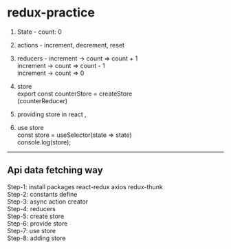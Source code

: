 # redux-practice

1. State - count: 0
   <br>
2. actions - increment, decrement, reset
   <br>
3. reducers - increment -> count => count + 1
   <br>
   increment -> count => count - 1
   <br>
   increment -> count => 0
   <br>
4. store
   <br>
   export const counterStore = createStore
   <br>(counterReducer)

5. providing store in react
   <Provider store={counterStore}>
   <App />
   </Provider>,
   <br>
6. use store
   <br>
   const store = useSelector(state => state)
   <br>
   console.log(store);

---

## Api data fetching way

Step-1: install packages
react-redux axios redux-thunk
<br>
Step-2: constants define
<br>
Step-3: async action creator
<br>
Step-4: reducers
<br>
Step-5: create store
<br>
Step-6: provide store
<br>
Step-7: use store
<br>
Step-8: adding store
<br>
